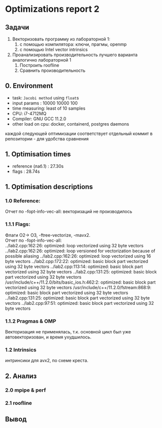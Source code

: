 # Optimizations report 2

## Задачи

1. Векторизовать программу из лабораторной 1:
    1. с помощью компилятора: ключи, прагмы, openmp
    2. с помощью Intel vector intrinsics
2. Проанализировать производительность лучшего варианта аналогично лабораторной 1
    1. Построить roofline 
    2. Сравнить производительность

## 0. Environment

- task: `Jacobi method` using `float`s
- input params  : 10000 10000 100
- time measuring: least of 10 samples  
- CPU: i7-4712MQ  
- Compiler: GNU GCC 11.2.0
- other load on cpu: docker, containerd, postgres daemons

каждой следующей оптимизации соответствует отдельный коммит в репозитории - для удобства сравнения

## 1. Optimisation times

- reference (лаб.1)     : 27.30s
- flags                 : 28.74s

## 1. Optimisation descriptions

### 1.0 Reference:
Отчет по -fopt-info-vec-all:
векторизаций не производилось

### 1.1.1 Flags:
Флаги O2-> O3, -ftree-vectorize, -mavx2.  
Отчет по -fopt-info-vec-all:  
    ../lab2.cpp:162:26: optimized: loop vectorized using 32 byte vectors
    ../lab2.cpp:162:26: optimized:  loop versioned for vectorization because of possible aliasing
    ../lab2.cpp:162:26: optimized: loop vectorized using 16 byte vectors
    ../lab2.cpp:172:22: optimized: basic block part vectorized using 32 byte vectors
    ../lab2.cpp:113:14: optimized: basic block part vectorized using 32 byte vectors
    ../lab2.cpp:131:25: optimized: basic block part vectorized using 32 byte vectors
    /usr/include/c++/11.2.0/bits/basic_ios.h:462:2: optimized: basic block part vectorized using 32 byte vectors
    /usr/include/c++/11.2.0/fstream:868:9: optimized: basic block part vectorized using 32 byte vectors
    ../lab2.cpp:131:25: optimized: basic block part vectorized using 32 byte vectors
    ../lab2.cpp:97:51: optimized: basic block part vectorized using 32 byte vectors

### 1.1.2 Pragmas & OMP
Векторизация не применялась, т.к. основной цикл был уже автовекторизован, и время ухудшилось.

### 1.2 Intrinsics
интринсики для avx2, по схеме креста.

## 2. Анализ

### 2.0 mpipe & perf

### 2.1 roofline

## Вывод



